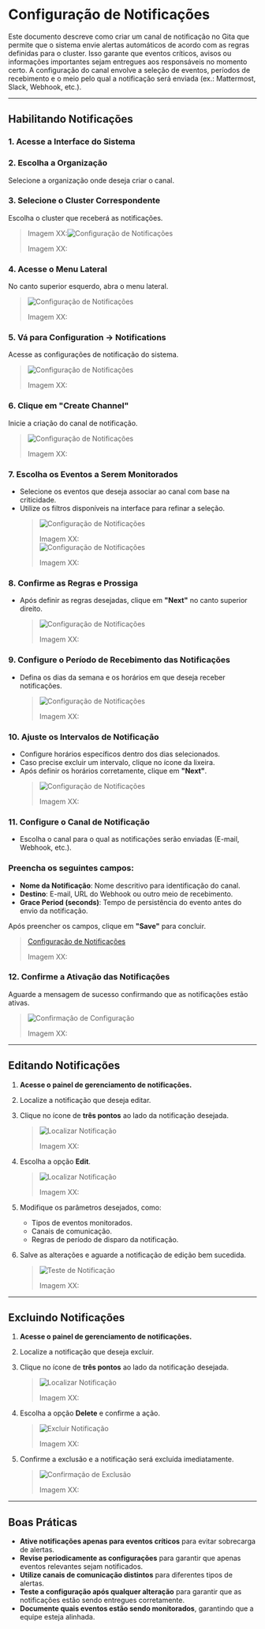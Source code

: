 # Configuração de Notificações

Este documento descreve como criar um canal de notificação no Gita que permite que o sistema envie alertas automáticos de acordo com as regras definidas para o cluster. Isso garante que eventos críticos, avisos ou informações importantes sejam entregues aos responsáveis no momento certo. A configuração do canal envolve a seleção de eventos, períodos de recebimento e o meio pelo qual a notificação será enviada (ex.: Mattermost, Slack, Webhook, etc.).

---

## Habilitando Notificações

### **1. Acesse a Interface do Sistema**    

### **2. Escolha a Organização**  
Selecione a organização onde deseja criar o canal.   

### **3. Selecione o Cluster Correspondente**  

Escolha o cluster que receberá as notificações. 

   >
   >
   >Imagem XX:![Configuração de Notificações](./img/1.1.1.png)
   >
   >Imagem XX:  


### **4. Acesse o Menu Lateral**  
No canto superior esquerdo, abra o menu lateral.  
   >![Configuração de Notificações](./img/1.2.2.png)
   >
   >Imagem XX:  

### **5. Vá para Configuration → Notifications**  
Acesse as configurações de notificação do sistema.  
   >![Configuração de Notificações](./img/1.3.3.png)
   >
   >Imagem XX:  

### **6. Clique em "Create Channel"**  
Inicie a criação do canal de notificação.  
   >![Configuração de Notificações](./img/1.4.4.png)
   >
   >Imagem XX: 

### **7. Escolha os Eventos a Serem Monitorados**  
- Selecione os eventos que deseja associar ao canal com base na criticidade.  
- Utilize os filtros disponíveis na interface para refinar a seleção.  
   >![Configuração de Notificações](./img/1.5.5.png)
   >
   >Imagem XX:  
   >![Configuração de Notificações](./img/1.6.png)
   >
   >Imagem XX:  

### **8. Confirme as Regras e Prossiga**  
- Após definir as regras desejadas, clique em **"Next"** no canto superior direito.  
   >![Configuração de Notificações](./img/1.7.png)
   >
   >Imagem XX:  

### **9. Configure o Período de Recebimento das Notificações**  
- Defina os dias da semana e os horários em que deseja receber notificações.  
   >![Configuração de Notificações](./img/1.8.png)
   >
   >Imagem XX:  

### **10. Ajuste os Intervalos de Notificação**  
- Configure horários específicos dentro dos dias selecionados.  
- Caso precise excluir um intervalo, clique no ícone da lixeira.  
- Após definir os horários corretamente, clique em **"Next"**.  
   >![Configuração de Notificações](./img/1.9.png)  
   >
   >Imagem XX:

### **11. Configure o Canal de Notificação**  
- Escolha o canal para o qual as notificações serão enviadas (E-mail, Webhook, etc.).   

### **Preencha os seguintes campos:**  
- **Nome da Notificação**: Nome descritivo para identificação do canal.  
- **Destino**: E-mail, URL do Webhook ou outro meio de recebimento.  
- **Grace Period (seconds)**: Tempo de persistência do evento antes do envio da notificação.  

Após preencher os campos, clique em **"Save"** para concluir.  
   >[Configuração de Notificações](./img/1.10.png)  
   >
   >Imagem XX:

### **12. Confirme a Ativação das Notificações**  
Aguarde a mensagem de sucesso confirmando que as notificações estão ativas.  
   >![Confirmação de Configuração](./img/1.11.png)  
   >
   >Imagem XX:

---

## Editando Notificações

1. **Acesse o painel de gerenciamento de notificações.**
2. Localize a notificação que deseja editar.
1. Clique no ícone de **três pontos** ao lado da notificação desejada.
   >![Localizar Notificação](./img/2.4.png)
   >
   >Imagem XX:

1. Escolha a opção **Edit**.
   >![Localizar Notificação](./img/3.png)
   >
   >Imagem XX:
2. Modifique os parâmetros desejados, como:
   - Tipos de eventos monitorados.
   - Canais de comunicação.
   - Regras de período de disparo da notificação.

3. Salve as alterações e aguarde a notificação de edição bem sucedida.

   >![Teste de Notificação](./img/3.1.png)
   >
   >Imagem XX:

---

## Excluindo Notificações

1. **Acesse o painel de gerenciamento de notificações.**
2. Localize a notificação que deseja excluir.
3. Clique no ícone de **três pontos** ao lado da notificação desejada.

   >![Localizar Notificação](./img/2.4.png)
   >
   >Imagem XX:

4. Escolha a opção **Delete** e confirme a ação.

   >![Excluir Notificação](./img/2.5.png)
   >
   >Imagem XX:

5. Confirme a exclusão e a notificação será excluída imediatamente.

   >![Confirmação de Exclusão](./img/2.6.6.png)
   >
   >Imagem XX:

---

## Boas Práticas

- **Ative notificações apenas para eventos críticos** para evitar sobrecarga de alertas.
- **Revise periodicamente as configurações** para garantir que apenas eventos relevantes sejam notificados.
- **Utilize canais de comunicação distintos** para diferentes tipos de alertas.
- **Teste a configuração após qualquer alteração** para garantir que as notificações estão sendo entregues corretamente.
- **Documente quais eventos estão sendo monitorados**, garantindo que a equipe esteja alinhada.